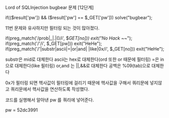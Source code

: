 Lord of SQLInjection 
bugbear 문제 [12단계]

  if(($result['pw']) && ($result['pw'] == $_GET['pw'])) solve("bugbear"); 

11번 문제와 유사하지만 필터링 되는 것이 많아졌다.

  if(preg_match('/prob|_|\.|\(\)/i', $_GET[no])) exit("No Hack ~_~"); 
  if(preg_match('/\'/i', $_GET[pw])) exit("HeHe"); 
  if(preg_match('/\'|substr|ascii|=|or|and| |like|0x/i', $_GET[no])) exit("HeHe"); 

substr은 mid로 대체한다
ascii는 hex로 대체한다(ord 또한 or 때문에 필터링)
=은 in으로 대체한다(like 필터링)
or,and 는 ||,&&로 대체한다
공백은 %09(tab)으로 대체한다

0x가 필터링 되면 헥사값이 필터링에 걸리기 때문에 헥사값을 구해서 쿼리문에 넣지않고
쿼리문에서 헥사값을 연산하도록 작성했다.

코드를 실행해서 알아낸 pw 를 쿼리에 넣어준다.

pw = 52dc3991